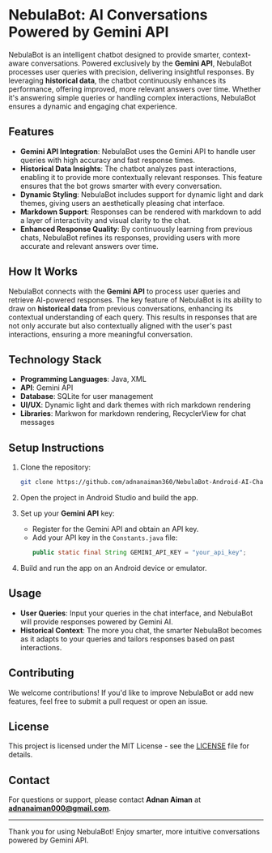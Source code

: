 # NebulaBot: AI Conversations Powered by Gemini API

NebulaBot is an intelligent chatbot designed to provide smarter, context-aware conversations. Powered exclusively by the **Gemini API**, NebulaBot processes user queries with precision, delivering insightful responses. By leveraging **historical data**, the chatbot continuously enhances its performance, offering improved, more relevant answers over time. Whether it's answering simple queries or handling complex interactions, NebulaBot ensures a dynamic and engaging chat experience.

## Features

- **Gemini API Integration**: NebulaBot uses the Gemini API to handle user queries with high accuracy and fast response times.
- **Historical Data Insights**: The chatbot analyzes past interactions, enabling it to provide more contextually relevant responses. This feature ensures that the bot grows smarter with every conversation.
- **Dynamic Styling**: NebulaBot includes support for dynamic light and dark themes, giving users an aesthetically pleasing chat interface.
- **Markdown Support**: Responses can be rendered with markdown to add a layer of interactivity and visual clarity to the chat.
- **Enhanced Response Quality**: By continuously learning from previous chats, NebulaBot refines its responses, providing users with more accurate and relevant answers over time.

## How It Works

NebulaBot connects with the **Gemini API** to process user queries and retrieve AI-powered responses. The key feature of NebulaBot is its ability to draw on **historical data** from previous conversations, enhancing its contextual understanding of each query. This results in responses that are not only accurate but also contextually aligned with the user's past interactions, ensuring a more meaningful conversation.

## Technology Stack

- **Programming Languages**: Java, XML
- **API**: Gemini API
- **Database**: SQLite for user management
- **UI/UX**: Dynamic light and dark themes with rich markdown rendering
- **Libraries**: Markwon for markdown rendering, RecyclerView for chat messages

## Setup Instructions

1. Clone the repository:
    ```bash
    git clone https://github.com/adnanaiman360/NebulaBot-Android-AI-Chat-App-Powered-by-Gemini-API.git
    
    ```

2. Open the project in Android Studio and build the app.

3. Set up your **Gemini API** key:
    - Register for the Gemini API and obtain an API key.
    - Add your API key in the `Constants.java` file:
      ```java
      public static final String GEMINI_API_KEY = "your_api_key";
      ```

4. Build and run the app on an Android device or emulator.

## Usage

- **User Queries**: Input your queries in the chat interface, and NebulaBot will provide responses powered by Gemini AI.
- **Historical Context**: The more you chat, the smarter NebulaBot becomes as it adapts to your queries and tailors responses based on past interactions.

## Contributing

We welcome contributions! If you'd like to improve NebulaBot or add new features, feel free to submit a pull request or open an issue.

## License

This project is licensed under the MIT License - see the [LICENSE](LICENSE) file for details.

## Contact

For questions or support, please contact **Adnan Aiman** at **adnanaiman000@gmail.com**.

---

Thank you for using NebulaBot! Enjoy smarter, more intuitive conversations powered by Gemini API.
